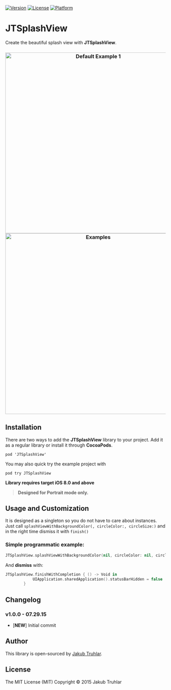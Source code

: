 [![Version](https://img.shields.io/cocoapods/v/JTSplashView.svg)](http://cocoapods.org/pods/JTSplashView)
[![License](https://img.shields.io/cocoapods/l/JTSplashView.svg)](http://cocoapods.org/pods/JTSplashView)
[![Platform](https://img.shields.io/cocoapods/p/JTSplashView.svg)](http://cocoapods.org/pods/JTSplashView)

# JTSplashView

Create the beautiful splash view with **JTSplashView**.

<h3 align="center">
  <img src="https://github.com/kubatruhlar/JTSplashView/blob/master/Screens/default.gif" alt="Default Example 1" height="568"/>
<img src="https://github.com/kubatruhlar/JTSplashView/blob/master/Screens/examples.png" alt="Examples" height="568"/>
</h3>


## Installation
There are two ways to add the **JTSplashView** library to your project. Add it as a regular library or install it through **CocoaPods**.

`pod 'JTSplashView'`

You may also quick try the example project with

`pod try JTSplashView`

**Library requires target iOS 8.0 and above**

> **Designed for Portrait mode only.**


## Usage and Customization

It is designed as a singleton so you do not have to care about instances. Just call `splashViewWithBackgroundColor(, circleColor:, circleSize:)` and in the right time dismiss it with `finish()`

### Simple programmatic example:
```swift
JTSplashView.splashViewWithBackgroundColor(nil, circleColor: nil, circleSize: nil)
```

And **dismiss** with:
```swift
JTSplashView.finishWithCompletion { () -> Void in
            UIApplication.sharedApplication().statusBarHidden = false
        }
```

## Changelog

### v1.0.0 - 07.29.15
- [**NEW**] Initial commit

## Author
This library is open-sourced by [Jakub Truhlar](http://kubatruhlar.cz).
    
## License
The MIT License (MIT)
Copyright © 2015 Jakub Truhlar
